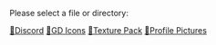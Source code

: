 Please select a file or directory:

[📁Discord](md/Discord/discord)
[📁GD Icons]()
[📁Texture Pack]()
[📁Profile Pictures]()
